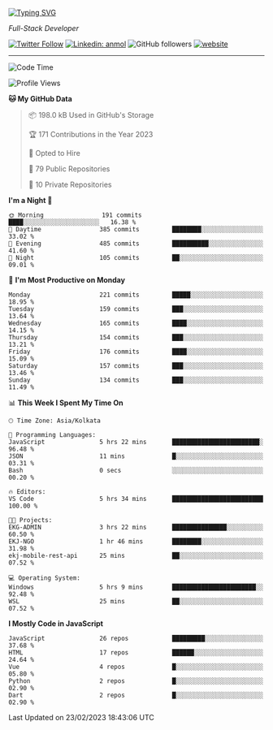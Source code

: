 [![Typing SVG](https://readme-typing-svg.herokuapp.com?lines=HI%2C+I'm+Tonal;I'm+a+Full+Stack+Developer)](https://git.io/typing-svg)

<p><em>Full-Stack Developer</em></p>

[![Twitter Follow](https://img.shields.io/twitter/follow/tonalmathew?style=flat)](https://twitter.com/intent/follow?screen_name=tonalmathew)
[![Linkedin: anmol](https://img.shields.io/badge/tonal-mathew?style=flat-square&logo=Linkedin&logoColor=white&link=https://www.linkedin.com/in/tonal-mathew/)](https://www.linkedin.com/in/tonal-mathew/)
![GitHub followers](https://img.shields.io/github/followers/tonalmathew?label=Follow&style=social)
[![website](https://img.shields.io/badge/Website-46a2f1.svg?&style=flat-square&logo=Google-Chrome&logoColor=white&link=http://tonalmathew.github.io/)](http://tonalmathew.github.io/)

---
<!--START_SECTION:waka-->
![Code Time](http://img.shields.io/badge/Code%20Time-923%20hrs%2010%20mins-blue)

![Profile Views](http://img.shields.io/badge/Profile%20Views-0-blue)

**🐱 My GitHub Data** 

> 📦 198.0 kB Used in GitHub's Storage 
 > 
> 🏆 171 Contributions in the Year 2023
 > 
> 💼 Opted to Hire
 > 
> 📜 79 Public Repositories 
 > 
> 🔑 10 Private Repositories 
 > 
**I'm a Night 🦉** 

```text
🌞 Morning                191 commits         ████░░░░░░░░░░░░░░░░░░░░░   16.38 % 
🌆 Daytime                385 commits         ████████░░░░░░░░░░░░░░░░░   33.02 % 
🌃 Evening                485 commits         ██████████░░░░░░░░░░░░░░░   41.60 % 
🌙 Night                  105 commits         ██░░░░░░░░░░░░░░░░░░░░░░░   09.01 % 
```
📅 **I'm Most Productive on Monday** 

```text
Monday                   221 commits         █████░░░░░░░░░░░░░░░░░░░░   18.95 % 
Tuesday                  159 commits         ███░░░░░░░░░░░░░░░░░░░░░░   13.64 % 
Wednesday                165 commits         ████░░░░░░░░░░░░░░░░░░░░░   14.15 % 
Thursday                 154 commits         ███░░░░░░░░░░░░░░░░░░░░░░   13.21 % 
Friday                   176 commits         ████░░░░░░░░░░░░░░░░░░░░░   15.09 % 
Saturday                 157 commits         ███░░░░░░░░░░░░░░░░░░░░░░   13.46 % 
Sunday                   134 commits         ███░░░░░░░░░░░░░░░░░░░░░░   11.49 % 
```


📊 **This Week I Spent My Time On** 

```text
🕑︎ Time Zone: Asia/Kolkata

💬 Programming Languages: 
JavaScript               5 hrs 22 mins       ████████████████████████░   96.48 % 
JSON                     11 mins             █░░░░░░░░░░░░░░░░░░░░░░░░   03.31 % 
Bash                     0 secs              ░░░░░░░░░░░░░░░░░░░░░░░░░   00.20 % 

🔥 Editors: 
VS Code                  5 hrs 34 mins       █████████████████████████   100.00 % 

🐱‍💻 Projects: 
EKG-ADMIN                3 hrs 22 mins       ███████████████░░░░░░░░░░   60.50 % 
EKJ-NGO                  1 hr 46 mins        ████████░░░░░░░░░░░░░░░░░   31.98 % 
ekj-mobile-rest-api      25 mins             ██░░░░░░░░░░░░░░░░░░░░░░░   07.52 % 

💻 Operating System: 
Windows                  5 hrs 9 mins        ███████████████████████░░   92.48 % 
WSL                      25 mins             ██░░░░░░░░░░░░░░░░░░░░░░░   07.52 % 
```

**I Mostly Code in JavaScript** 

```text
JavaScript               26 repos            █████████░░░░░░░░░░░░░░░░   37.68 % 
HTML                     17 repos            ██████░░░░░░░░░░░░░░░░░░░   24.64 % 
Vue                      4 repos             █░░░░░░░░░░░░░░░░░░░░░░░░   05.80 % 
Python                   2 repos             █░░░░░░░░░░░░░░░░░░░░░░░░   02.90 % 
Dart                     2 repos             █░░░░░░░░░░░░░░░░░░░░░░░░   02.90 % 
```




 Last Updated on 23/02/2023 18:43:06 UTC
<!--END_SECTION:waka-->
